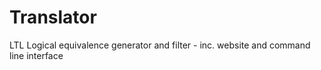 # Translator
LTL Logical equivalence generator and filter - inc. website and command line interface
